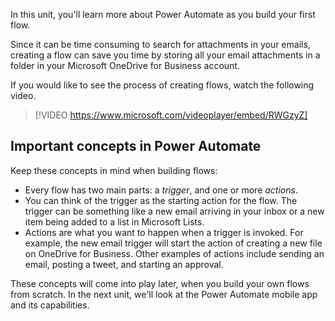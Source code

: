 In this unit, you'll learn more about Power Automate as you build your first flow.

Since it can be time consuming to search for attachments in your emails, creating a flow can save you time by storing all your email attachments in a folder in your Microsoft OneDrive for Business account.

If you would like to see the process of creating flows, watch the following video.

> [!VIDEO https://www.microsoft.com/videoplayer/embed/RWGzyZ]


## Important concepts in Power Automate

Keep these concepts in mind when building flows:

- Every flow has two main parts: a *trigger*, and one or more *actions*.
- You can think of the trigger as the starting action for the flow. The trigger can be something like a new email arriving in your inbox or a new item being added to a list in Microsoft Lists.
- Actions are what you want to happen when a trigger is invoked. For example, the new email trigger will start the action of creating a new file on OneDrive for Business. Other examples of actions include sending an email, posting a tweet, and starting an approval.

These concepts will come into play later, when you build your own flows from scratch. In the next unit, we'll look at the Power Automate mobile app and its capabilities.